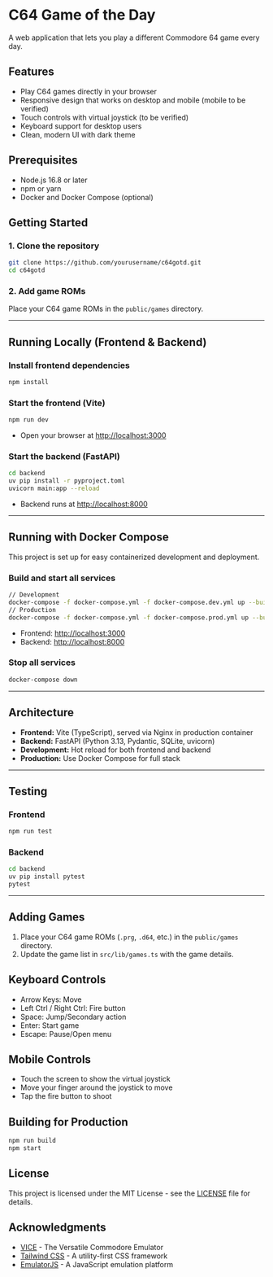 # C64 Game of the Day

A web application that lets you play a different Commodore 64 game every day.

## Features

- Play C64 games directly in your browser
- Responsive design that works on desktop and mobile (mobile to be verified)
- Touch controls with virtual joystick (to be verified)
- Keyboard support for desktop users
- Clean, modern UI with dark theme

## Prerequisites

- Node.js 16.8 or later
- npm or yarn
- Docker and Docker Compose (optional)

## Getting Started

### 1. Clone the repository
```bash
git clone https://github.com/yourusername/c64gotd.git
cd c64gotd
```

### 2. Add game ROMs
Place your C64 game ROMs in the `public/games` directory.

---

## Running Locally (Frontend & Backend)

### Install frontend dependencies
```bash
npm install
```

### Start the frontend (Vite)
```bash
npm run dev
```

- Open your browser at [http://localhost:3000](http://localhost:3000)

### Start the backend (FastAPI)
```bash
cd backend
uv pip install -r pyproject.toml
uvicorn main:app --reload
```

- Backend runs at [http://localhost:8000](http://localhost:8000)

---

## Running with Docker Compose

This project is set up for easy containerized development and deployment.

### Build and start all services
```bash
// Development
docker-compose -f docker-compose.yml -f docker-compose.dev.yml up --build
// Production
docker-compose -f docker-compose.yml -f docker-compose.prod.yml up --build
```
- Frontend: [http://localhost:3000](http://localhost:3000)
- Backend: [http://localhost:8000](http://localhost:8000)

### Stop all services
```bash
docker-compose down
```

---

## Architecture
- **Frontend:** Vite (TypeScript), served via Nginx in production container
- **Backend:** FastAPI (Python 3.13, Pydantic, SQLite, uvicorn)
- **Development:** Hot reload for both frontend and backend
- **Production:** Use Docker Compose for full stack

---

## Testing

### Frontend
```bash
npm run test
```

### Backend
```bash
cd backend
uv pip install pytest
pytest
```

---

## Adding Games

1. Place your C64 game ROMs (`.prg`, `.d64`, etc.) in the `public/games` directory.
2. Update the game list in `src/lib/games.ts` with the game details.

## Keyboard Controls

- Arrow Keys: Move
- Left Ctrl / Right Ctrl: Fire button
- Space: Jump/Secondary action
- Enter: Start game
- Escape: Pause/Open menu

## Mobile Controls

- Touch the screen to show the virtual joystick
- Move your finger around the joystick to move
- Tap the fire button to shoot

## Building for Production

```bash
npm run build
npm start
```

## License

This project is licensed under the MIT License - see the [LICENSE](LICENSE) file for details.

## Acknowledgments

- [VICE](https://vice-emu.sourceforge.io/) - The Versatile Commodore Emulator
- [Tailwind CSS](https://tailwindcss.com/) - A utility-first CSS framework
- [EmulatorJS](https://github.com/EmulatorJS/EmulatorJS) - A JavaScript emulation platform
